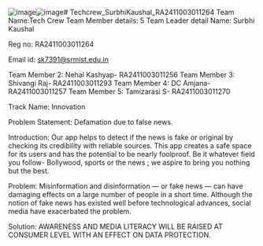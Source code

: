![image](https://github.com/user-attachments/assets/0adc3113-1901-4777-ab29-a6f514626801)![image](https://github.com/user-attachments/assets/fcf88e83-f0bc-491c-b495-e76daaac95e9)# Techcrew_SurbhiKaushal_RA2411003011264
Team Name:Tech Crew
Team Member details: 5
Team Leader detail
Name: Surbhi Kaushal

Reg no: RA2411003011264

Email id: sk7391@srmist.edu.in

Team Member 2: Nehal Kashyap- RA2411003011256
Team Member 3: Shivangi Raj- RA2411003011293
Team Member 4: DC Amjana- RA2411003011257
Team Member 5: Tamizarasi S- RA2411003011270

Track Name: Innovation

Problem Statement: Defamation due to false news.

Introduction: Our app helps to detect if the news is fake or original by checking its credibility with reliable sources. This app creates a safe space for its users and has the potential to be nearly foolproof. Be it whatever field you follow- Bollywood, sports or the news ; we aspire to bring you nothing but the best.

Problem: Misinformation and disinformation — or fake news — can have damaging effects on a large number of people in a short time. Although the notion of fake news has existed well before technological advances, social media have exacerbated the problem.

Solution: AWARENESS AND MEDIA LITERACY WILL BE  RAISED AT CONSUMER LEVEL WITH AN EFFECT ON DATA PROTECTION.


